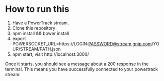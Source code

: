 # How to run this

1. Have a PowerTrack stream.
2. Clone this repository
3. npm install && bower install
4. export POWERSOCKET_URL=https://LOGIN:PASSWORD@stream.gnip.com/YOUR/STREAM/PATH.json
7. npm start, visit http://localhost:3000/

Once it starts, you should see a message about a 200 response in the terminal. This means you have successfully connected to your powertrack stream.
